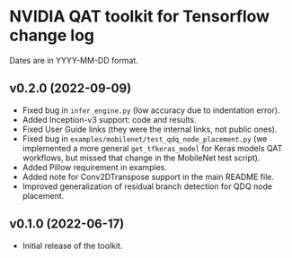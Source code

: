 # NVIDIA QAT toolkit for Tensorflow change log

Dates are in YYYY-MM-DD format.

## v0.2.0 (2022-09-09)
- Fixed bug in `infer_engine.py` (low accuracy due to indentation error).
- Added Inception-v3 support: code and results.
- Fixed User Guide links (they were the internal links, not public ones).
- Fixed bug in `examples/mobilenet/test_qdq_node_placement.py` (we implemented a more general `get_tfkeras_model` for Keras models QAT workflows, but missed that change in the MobileNet test script).
- Added Pillow requirement in examples.
- Added note for Conv2DTranspose support in the main README file.
- Improved generalization of residual branch detection for QDQ node placement.

## v0.1.0 (2022-06-17)

- Initial release of the toolkit.
